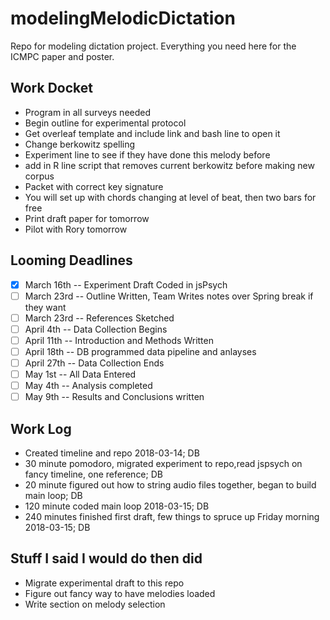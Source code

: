 # modelingMelodicDictation

Repo for modeling dictation project.
Everything you need here for the ICMPC paper and poster.

## Work Docket

* Program in all surveys needed
* Begin outline for experimental protocol 
* Get overleaf template and include link and bash line to open it
* Change berkowitz spelling
* Experiment line to see if they have done this melody before
* add in R line script that removes current berkowitz before making new corpus
* Packet with correct key signature
* You will set up with chords changing at level of beat, then two bars for free
* Print draft paper for tomorrow
* Pilot with Rory tomorrow 

## Looming Deadlines

* [X] March 16th -- Experiment Draft Coded in jsPsych
* [ ] March 23rd -- Outline Written, Team Writes notes over Spring break if they want
* [ ] March 23rd -- References Sketched
* [ ] April 4th -- Data Collection Begins
* [ ] April 11th -- Introduction and Methods Written
* [ ] April 18th -- DB programmed data pipeline and anlayses
* [ ] April 27th -- Data Collection Ends
* [ ] May 1st -- All Data Entered
* [ ] May 4th  -- Analysis completed 
* [ ] May 9th -- Results and Conclusions written

## Work Log
 
* Created timeline and repo 2018-03-14; DB
* 30 minute pomodoro, migrated experiment to repo,read jspsych on fancy timeline, one reference; DB
* 20 minute figured out how to string audio files together, began to build main loop; DB
* 120 minute coded main loop 2018-03-15; DB
* 240 minutes finished first draft, few things to spruce up Friday morning 2018-03-15; DB

## Stuff I said I would do then did

* Migrate experimental draft to this repo
* Figure out fancy way to have melodies loaded
* Write section on melody selection
